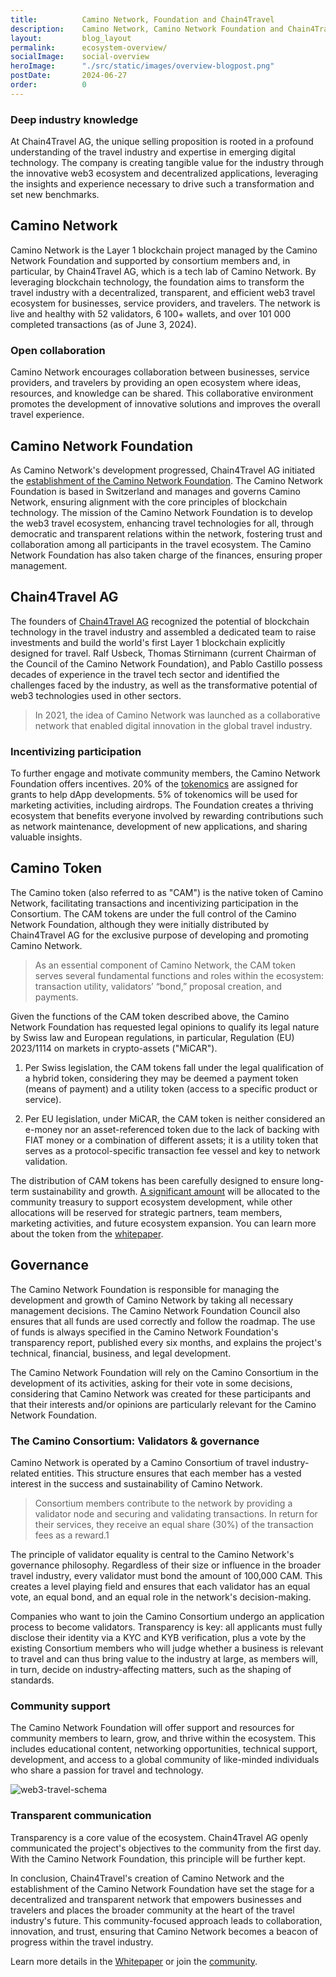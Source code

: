 ```yaml
---
title:          Camino Network, Foundation and Chain4Travel
description:    Camino Network, Camino Network Foundation and Chain4Travel are interconnected organizations working to merge blockchain technologies and the travel industry to establish healthy and efficient relations within the new web3 travel ecosystem.
layout:         blog_layout
permalink:      ecosystem-overview/
socialImage:    social-overview
heroImage:      "./src/static/images/overview-blogpost.png"
postDate:       2024-06-27
order:          0
---
```


### Deep industry knowledge

At Chain4Travel AG, the unique selling proposition is rooted in a profound understanding of the travel industry and expertise in emerging digital technology. The company is creating tangible value for the industry through the innovative web3 ecosystem and decentralized applications, leveraging the insights and experience necessary to drive such a transformation and set new benchmarks.

## Camino Network

Camino Network is the Layer 1 blockchain project managed by the Camino Network Foundation and supported by consortium members and, in particular, by Chain4Travel AG, which is a tech lab of Camino Network. By leveraging blockchain technology, the foundation aims to transform the travel industry with a decentralized, transparent, and efficient web3 travel ecosystem for businesses, service providers, and travelers. The network is live and healthy with 52 validators, 6 100+ wallets, and over 101 000 completed transactions (as of June 3, 2024).

### Open collaboration

Camino Network encourages collaboration between businesses, service providers, and travelers by providing an open ecosystem where ideas, resources, and knowledge can be shared. This collaborative environment promotes the development of innovative solutions and improves the overall travel experience.

## Camino Network Foundation

As Camino Network's development progressed, Chain4Travel AG initiated the [establishment of the Camino Network Foundation](https://www.travolution.com/news/suppliers/the-camino-network-foundation-partners-with-chain4travel-to-build-industry-first-blockchain-ecosystem/). The Camino Network Foundation is based in Switzerland and manages and governs Camino Network, ensuring alignment with the core principles of blockchain technology. The mission of the Camino Network Foundation is to develop the web3 travel ecosystem, enhancing travel technologies for all, through democratic and transparent relations within the network, fostering trust and collaboration among all participants in the travel ecosystem. The Camino Network Foundation has also taken charge of the finances, ensuring proper management.

## Chain4Travel AG

The founders of [Chain4Travel AG](https://chain4travel.com/) recognized the potential of blockchain technology in the travel industry and assembled a dedicated team to raise investments and build the world's first Layer 1 blockchain explicitly designed for travel. Ralf Usbeck, Thomas Stirnimann (current Chairman of the Council of the Camino Network Foundation), and Pablo Castillo possess decades of experience in the travel tech sector and identified the challenges faced by the industry, as well as the transformative potential of web3 technologies used in other sectors.

> In 2021, the idea of Camino Network was launched as a collaborative network that enabled digital innovation in the global travel industry.

### Incentivizing participation

To further engage and motivate community members, the Camino Network Foundation offers incentives. 20% of the [tokenomics](https://camino.network/ecosystem/) are assigned for grants to help dApp developments. 5% of tokenomics will be used for marketing activities, including airdrops. The Foundation creates a thriving ecosystem that benefits everyone involved by rewarding contributions such as network maintenance, development of new applications, and sharing valuable insights.

## Camino Token

The Camino token (also referred to as "CAM") is the native token of Camino Network, facilitating transactions and incentivizing participation in the Consortium. The CAM tokens are under the full control of the Camino Network Foundation, although they were initially distributed by Chain4Travel AG for the exclusive purpose of developing and promoting Camino Network.

> As an essential component of Camino Network, the CAM token serves several fundamental functions and roles within the ecosystem: transaction utility, validators’ “bond,” proposal creation, and payments.

Given the functions of the CAM token described above, the Camino Network Foundation has requested legal opinions to qualify its legal nature by Swiss law and European regulations, in particular, Regulation (EU) 2023/1114 on markets in crypto-assets ("MiCAR").

1. Per Swiss legislation, the CAM tokens fall under the legal qualification of a hybrid token, considering they may be deemed a payment token (means of payment) and a utility token (access to a specific product or service).

2. Per EU legislation, under MiCAR, the CAM token is neither considered an e-money nor an asset-referenced token due to the lack of backing with FIAT money or a combination of different assets; it is a utility token that serves as a protocol-specific transaction fee vessel and key to network validation.

The distribution of CAM tokens has been carefully designed to ensure long-term sustainability and growth. [A significant amount](https://camino.network/ecosystem/) will be allocated to the community treasury to support ecosystem development, while other allocations will be reserved for strategic partners, team members, marketing activities, and future ecosystem expansion. You can learn more about the token from the [whitepaper](https://camino.network/static/docs/Camino_Paper.pdf#view=fit).


## Governance

The Camino Network Foundation is responsible for managing the development and growth of Camino Network by taking all necessary management decisions. The Camino Network Foundation Council also ensures that all funds are used correctly and follow the roadmap. The use of funds is always specified in the Camino Network Foundation's transparency report, published every six months, and explains the project's technical, financial, business, and legal development.

The Camino Network Foundation will rely on the Camino Consortium in the development of its activities, asking for their vote in some decisions, considering that Camino Network was created for these participants and that their interests and/or opinions are particularly relevant for the Camino Network Foundation.

### The Camino Consortium: Validators & governance

Camino Network is operated by a Camino Consortium of travel industry-related entities. This structure ensures that each member has a vested interest in the success and sustainability of Camino Network.

> Consortium members contribute to the network by providing a validator node and securing and validating transactions. In return for their services, they receive an equal share (30%) of the transaction fees as a reward.1

The principle of validator equality is central to the Camino Network's governance philosophy. Regardless of their size or influence in the broader travel industry, every validator must bond the amount of 100,000 CAM. This creates a level playing field and ensures that each validator has an equal vote, an equal bond, and an equal role in the network's decision-making.

Companies who want to join the Camino Consortium undergo an application process to become validators. Transparency is key: all applicants must fully disclose their identity via a KYC and KYB verification, plus a vote by the existing Consortium members who will judge whether a business is relevant to travel and can thus bring value to the industry at large, as members will, in turn, decide on industry-affecting matters, such as the shaping of standards.

### Community support

The Camino Network Foundation will offer support and resources for community members to learn, grow, and thrive within the ecosystem. This includes educational content, networking opportunities, technical support, development, and access to a global community of like-minded individuals who share a passion for travel and technology.

![web3-travel-schema](/static/images/web3-travel-schema.png)

### Transparent communication

Transparency is a core value of the ecosystem. Chain4Travel AG openly communicated the project's objectives to the community from the first day. With the Camino Network Foundation, this principle will be further kept.

In conclusion, Chain4Travel's creation of Camino Network and the establishment of the Camino Network Foundation have set the stage for a decentralized and transparent network that empowers businesses and travelers and places the broader community at the heart of the travel industry's future. This community-focused approach leads to collaboration, innovation, and trust, ensuring that Camino Network becomes a beacon of progress within the travel industry.

Learn more details in the [Whitepaper](https://camino.network/static/docs/Camino_Network_Whitepaper.pdf#view=fit) or join the [community](https://bento.me/caminonetwork).

